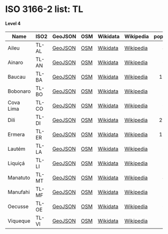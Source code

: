 # ISO 3166-2 list: TL


#### Level 4
Name | ISO2 | GeoJSON | OSM | Wikidata | Wikipedia | population 
--- | --- | --- | --- | --- | --- | --: 
Aileu | TL-AL | [GeoJSON](../../geojson/q8/iso2/TL/TL-AL.geojson) | [OSM](https://www.openstreetmap.org/relation/4631017) | [Wikidata](https://www.wikidata.org/wiki/Q405100) | [Wikipedia](http://en.wikipedia.org/wiki/pt%3AAileu%20%28munic%C3%ADpio%29) | 48,837
Ainaro | TL-AN | [GeoJSON](../../geojson/q8/iso2/TL/TL-AN.geojson) | [OSM](https://www.openstreetmap.org/relation/4631018) | [Wikidata](https://www.wikidata.org/wiki/Q405926) | [Wikipedia](http://en.wikipedia.org/wiki/pt%3AAinaro%20%28munic%C3%ADpio%29) | 63,136
Baucau | TL-BA | [GeoJSON](../../geojson/q8/iso2/TL/TL-BA.geojson) | [OSM](https://www.openstreetmap.org/relation/4631019) | [Wikidata](https://www.wikidata.org/wiki/Q811132) | [Wikipedia](http://en.wikipedia.org/wiki/pt%3ABaucau%20%28munic%C3%ADpio%29) | 123,203
Bobonaro | TL-BO | [GeoJSON](../../geojson/q8/iso2/TL/TL-BO.geojson) | [OSM](https://www.openstreetmap.org/relation/4631020) | [Wikidata](https://www.wikidata.org/wiki/Q860913) | [Wikipedia](http://en.wikipedia.org/wiki/pt%3ABobonaro%20%28munic%C3%ADpio%29) | 97,762
Cova Lima | TL-CO | [GeoJSON](../../geojson/q8/iso2/TL/TL-CO.geojson) | [OSM](https://www.openstreetmap.org/relation/4631021) | [Wikidata](https://www.wikidata.org/wiki/Q165575) | [Wikipedia](http://en.wikipedia.org/wiki/pt%3ACova%20Lima%20%28munic%C3%ADpio%29) | 65,301
Dili | TL-DI | [GeoJSON](../../geojson/q8/iso2/TL/TL-DI.geojson) | [OSM](https://www.openstreetmap.org/relation/4631022) | [Wikidata](https://www.wikidata.org/wiki/Q860901) | [Wikipedia](http://en.wikipedia.org/wiki/en%3ADili%20District) | 277,279
Ermera | TL-ER | [GeoJSON](../../geojson/q8/iso2/TL/TL-ER.geojson) | [OSM](https://www.openstreetmap.org/relation/4631023) | [Wikidata](https://www.wikidata.org/wiki/Q668171) | [Wikipedia](http://en.wikipedia.org/wiki/pt%3AErmera%20%28munic%C3%ADpio%29) | 125,702
Lautém | TL-LA | [GeoJSON](../../geojson/q8/iso2/TL/TL-LA.geojson) | [OSM](https://www.openstreetmap.org/relation/4631024) | [Wikidata](https://www.wikidata.org/wiki/Q686554) | [Wikipedia](http://en.wikipedia.org/wiki/pt%3ALaut%C3%A9m%20%28munic%C3%ADpio%29) | 65,240
Liquiçá | TL-LI | [GeoJSON](../../geojson/q8/iso2/TL/TL-LI.geojson) | [OSM](https://www.openstreetmap.org/relation/4631025) | [Wikidata](https://www.wikidata.org/wiki/Q860897) | [Wikipedia](http://en.wikipedia.org/wiki/pt%3ALiqui%C3%A7%C3%A1%20%28munic%C3%ADpio%29) | 71,927
Manatuto | TL-MT | [GeoJSON](../../geojson/q8/iso2/TL/TL-MT.geojson) | [OSM](https://www.openstreetmap.org/relation/4631027) | [Wikidata](https://www.wikidata.org/wiki/Q860630) | [Wikipedia](http://en.wikipedia.org/wiki/pt%3AManatuto%20%28munic%C3%ADpio%29) | 46,619
Manufahi | TL-MF | [GeoJSON](../../geojson/q8/iso2/TL/TL-MF.geojson) | [OSM](https://www.openstreetmap.org/relation/4631028) | [Wikidata](https://www.wikidata.org/wiki/Q629934) | [Wikipedia](http://en.wikipedia.org/wiki/pt%3AManufahi%20%28munic%C3%ADpio%29) | 53,691
Oecusse | TL-OE | [GeoJSON](../../geojson/q8/iso2/TL/TL-OE.geojson) | [OSM](https://www.openstreetmap.org/relation/3725861) | [Wikidata](https://www.wikidata.org/wiki/Q860639) | [Wikipedia](http://en.wikipedia.org/wiki/pt%3AOecusse%20%28munic%C3%ADpio%29) | 68,913
Viqueque | TL-VI | [GeoJSON](../../geojson/q8/iso2/TL/TL-VI.geojson) | [OSM](https://www.openstreetmap.org/relation/4631029) | [Wikidata](https://www.wikidata.org/wiki/Q610726) | [Wikipedia](http://en.wikipedia.org/wiki/pt%3AViqueque%20%28munic%C3%ADpio%29) | 73,033
